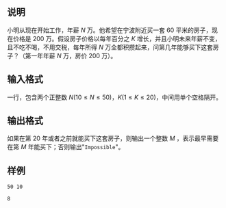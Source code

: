 <h2>说明</h2>

小明从现在开始工作，年薪 $N$ 万。他希望在宁波附近买一套 $60$ 平米的房子，现在价格是 $200$ 万。假设房子价格以每年百分之 $K$ 增长，并且小明未来年薪不变，且不吃不喝，不用交税，每年所得 $N$ 万全都积攒起来，问第几年能够买下这套房子？（第一年年薪 $N$ 万，房价 $200$ 万）。
<h2>输入格式</h2>

一行，包含两个正整数 $N$($10≤N≤50$)，$K$($1≤K≤20$)，中间用单个空格隔开。

<h2>输出格式</h2>

如果在第 $20$ 年或者之前就能买下这套房子，则输出一个整数 $M$ ，表示最早需要在第 $M$ 年能买下；否则输出"<code>Impossible</code>"。

<h2>样例</h2>
<pre><code class="language-input1">50 10</code></pre><pre><code class="language-output1">8</code></pre>
